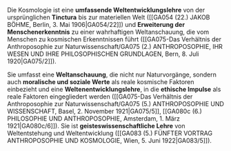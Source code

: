 
Die Kosmologie ist eine **umfassende Weltentwicklungslehre** von der ursprünglichen **Tinctura** bis zur materiellen Welt ([[GA054 (22.) JAKOB BÖHME, Berlin, 3. Mai 1906|GA054/22]]) und **Erweiterung der Menschenerkenntnis** zu einer wahrhaftigen Weltanschauung, die vom Menschen zu kosmischen Erkenntnissen führt ([[GA075-Das Verhältnis der Anthroposophie zur Naturwissenschaft/GA075 (2.) ANTHROPOSOPHIE, IHR WESEN UND IHRE PHILOSOPHISCHEN GRUNDLAGEN, Bern, 8. Juli 1920|GA075/2]]).

Sie umfasst eine **Weltanschauung**, die nicht nur Naturvorgänge, sondern auch **moralische und soziale Werte** als reale kosmische Faktoren einbezieht und eine **Weltenentwicklungslehre**, in die **ethische Impulse** als reale Faktoren eingegliedert werden ([[GA075-Das Verhältnis der Anthroposophie zur Naturwissenschaft/GA075 (5.) ANTHROPOSOPHIE UND WISSENSCHAFT, Basel, 2. November 1921|GA075/5]], [[GA080c (6.) PHILOSOPHIE UND ANTHROPOSOPHIE, Amsterdam, 1. März 1921|GA080c/6]]). Sie ist **geisteswissenschaftliche Lehre** von Weltentstehung und Weltentwicklung ([[GA083 (5.) FÜNFTER VORTRAG ANTHROPOSOPHIE UND KOSMOLOGIE, Wien, 5. Juni 1922|GA083/5]]).

